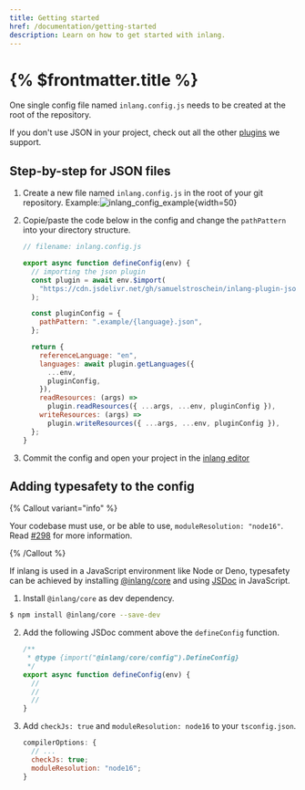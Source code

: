 ```yaml
---
title: Getting started
href: /documentation/getting-started
description: Learn on how to get started with inlang.
---
```


# {% $frontmatter.title %}

One single config file named `inlang.config.js` needs to be created at the root of the repository.

If you don't use JSON in your project, check out all the other [plugins](https://github.com/inlang/ecosystem) we support.

## Step-by-step for JSON files

1. Create a new file named `inlang.config.js` in the root of your git repository.
   Example:![inlang_config_example](https://user-images.githubusercontent.com/72493222/222404451-9e5cf370-5ff1-4e12-939e-135687423e70.png){width=50}


2. Copie/paste the code below in the config and change the `pathPattern` into your directory structure.

   ```js
   // filename: inlang.config.js

   export async function defineConfig(env) {
     // importing the json plugin
     const plugin = await env.$import(
       "https://cdn.jsdelivr.net/gh/samuelstroschein/inlang-plugin-json@1/dist/index.js"
     );

     const pluginConfig = {
       pathPattern: ".example/{language}.json",
     };

     return {
       referenceLanguage: "en",
       languages: await plugin.getLanguages({
         ...env,
         pluginConfig,
       }),
       readResources: (args) =>
         plugin.readResources({ ...args, ...env, pluginConfig }),
       writeResources: (args) =>
         plugin.writeResources({ ...args, ...env, pluginConfig }),
     };
   }
   ```

3. Commit the config and open your project in the [inlang editor](https://inlang.com/editor)

## Adding typesafety to the config

{% Callout variant="info" %}

Your codebase must use, or be able to use, `moduleResolution: "node16"`. Read [#298](https://github.com/inlang/inlang/issues/298) for more information.

{% /Callout %}

If inlang is used in a JavaScript environment like Node or Deno, typesafety can be achieved by installing [@inlang/core](https://www.npmjs.com/package/@inlang/core) and using [JSDoc](https://www.typescriptlang.org/docs/handbook/jsdoc-supported-types.html) in JavaScript.

1. Install `@inlang/core` as dev dependency.

```bash
$ npm install @inlang/core --save-dev
```

2. Add the following JSDoc comment above the `defineConfig` function.

   ```js
   /**
    * @type {import("@inlang/core/config").DefineConfig}
    */
   export async function defineConfig(env) {
     //
     //
     //
   }
   ```

3. Add `checkJs: true` and `moduleResolution: node16` to your `tsconfig.json`.

   ```js
   compilerOptions: {
     // ...
     checkJs: true;
     moduleResolution: "node16";
   }
   ```
